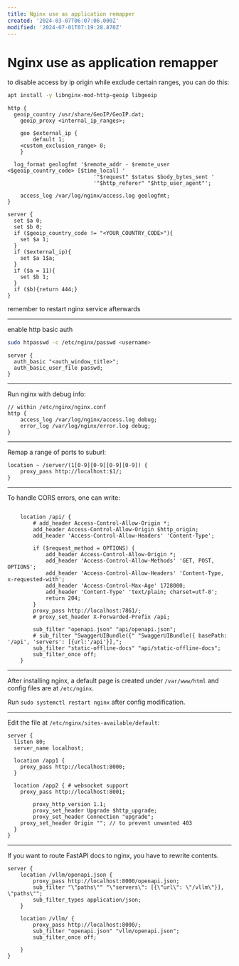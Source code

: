 ```yaml
---
title: Nginx use as application remapper
created: '2024-03-07T06:07:06.000Z'
modified: '2024-07-01T07:19:28.870Z'
---
```


# Nginx use as application remapper

to disable access by ip origin while exclude certain ranges, you can do this:

```bash
apt install -y libnginx-mod-http-geoip libgeoip
```

```nginx
http {
  geoip_country /usr/share/GeoIP/GeoIP.dat;
	geoip_proxy <internal_ip_ranges>;

	geo $external_ip {
		default 1;
    <custom_exclusion_range> 0;
	}

  log_format geologfmt '$remote_addr - $remote_user <$geoip_country_code> [$time_local] '
                           '"$request" $status $body_bytes_sent '
                           '"$http_referer" "$http_user_agent"';

	access_log /var/log/nginx/access.log geologfmt;
}

server {
  set $a 0;
  set $b 0;
  if ($geoip_country_code != "<YOUR_COUNTRY_CODE>"){
    set $a 1;
  }
  if ($external_ip){
    set $a 1$a;
  }
  if ($a = 11){
    set $b 1;
  }
  if ($b){return 444;}
}
```

remember to restart nginx service afterwards

---

enable http basic auth

```bash
sudo htpasswd -c /etc/nginx/passwd <username>
```

```nginx
server {
  auth_basic "<auth_window_title>";
  auth_basic_user_file passwd;
}
```

---

Run nginx with debug info:

```nginx
// within /etc/nginx/nginx.conf
http {
    access_log /var/log/nginx/access.log debug;
    error_log /var/log/nginx/error.log debug;
}

```

---

Remap a range of ports to suburl:

```nginx
location ~ /server/(1[0-9][0-9][0-9][0-9]) {
    proxy_pass http://localhost:$1/;
}
```

---

To handle CORS errors, one can write:

```nginx

	location /api/ {
		# add_header Access-Control-Allow-Origin *;
		add_header Access-Control-Allow-Origin $http_origin;
		add_header 'Access-Control-Allow-Headers' 'Content-Type';

		if ($request_method = OPTIONS) {
			add_header Access-Control-Allow-Origin *;
			add_header 'Access-Control-Allow-Methods' 'GET, POST, OPTIONS';
			add_header 'Access-Control-Allow-Headers' 'Content-Type, x-requested-with';
			add_header 'Access-Control-Max-Age' 1728000;
			add_header 'Content-Type' 'text/plain; charset=utf-8';
			return 204;
		}
		proxy_pass http://localhost:7861/;
		# proxy_set_header X-Forwarded-Prefix /api;

		sub_filter "openapi.json" "api/openapi.json";
		# sub_filter "SwaggerUIBundle({" "SwaggerUIBundle({ basePath: '/api', 'servers': [{url:'/api'}],";
		sub_filter "static-offline-docs" "api/static-offline-docs";
		sub_filter_once off;
	}
```

---

After installing nginx, a default page is created under `/var/www/html` and config files are at `/etc/nginx`.

Run `sudo systemctl restart nginx` after config modification.

---

Edit the file at `/etc/nginx/sites-available/default`:

```nginx
server {
  listen 80;
  server_name localhost;

  location /app1 {
    proxy_pass http://localhost:8000;
  }

  location /app2 { # websocket support
    proxy_pass http://localhost:8001;

		proxy_http_version 1.1;
		proxy_set_header Upgrade $http_upgrade;
		proxy_set_header Connection "upgrade";
    proxy_set_header Origin ""; // to prevent unwanted 403
  }
}
```

---

If you want to route FastAPI docs to nginx, you have to rewrite contents.

```nginx
server {
	location /vllm/openapi.json {
		proxy_pass http://localhost:8000/openapi.json;
		sub_filter "\"paths\"" "\"servers\": [{\"url\": \"/vllm\"}], \"paths\"";
		sub_filter_types application/json;
	}

	location /vllm/ {
		proxy_pass http://localhost:8000/;
		sub_filter "openapi.json" "vllm/openapi.json";
		sub_filter_once off;

	}
}
```
